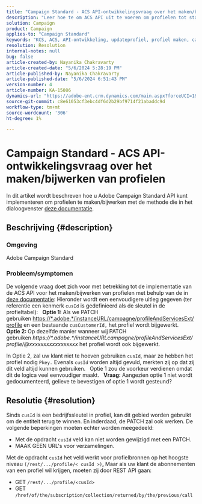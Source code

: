 ```yaml
---
title: "Campaign Standard - ACS API-ontwikkelingsvraag over het maken/bijwerken van profielen"
description: "Leer hoe te om ACS API uit te voeren om profielen tot stand te brengen/bij te werken gebruikend PATCH en cusId bedrijfssleutel zoals die in de documentatie wordt beschreven."
solution: Campaign
product: Campaign
applies-to: "Campaign Standard"
keywords: "KCS, ACS, API-ontwikkeling, updateprofiel, profiel maken, campagestandaard"
resolution: Resolution
internal-notes: null
bug: false
article-created-by: Nayanika Chakravarty
article-created-date: "5/6/2024 5:28:19 PM"
article-published-by: Nayanika Chakravarty
article-published-date: "5/6/2024 6:51:43 PM"
version-number: 4
article-number: KA-15086
dynamics-url: "https://adobe-ent.crm.dynamics.com/main.aspx?forceUCI=1&pagetype=entityrecord&etn=knowledgearticle&id=826c6205-ce0b-ef11-9f8a-6045bd0065b6"
source-git-commit: c8e61053cf3ebc4df6d2b29bf9714f21abaddc9d
workflow-type: tm+mt
source-wordcount: '306'
ht-degree: 1%

---
```


# Campaign Standard - ACS API-ontwikkelingsvraag over het maken/bijwerken van profielen


In dit artikel wordt beschreven hoe u Adobe Campaign Standard API kunt implementeren om profielen te maken/bijwerken met de methode die in het dialoogvenster [deze documentatie](https://experienceleague.adobe.com/docs/campaign-standard/using/working-with-apis/managing-profiles/updating-profiles.html?lang=en).

## Beschrijving {#description}


### Omgeving

Adobe Campaign Standard

### Probleem/symptomen

De volgende vraag doet zich voor met betrekking tot de implementatie van de ACS API voor het maken/bijwerken van profielen met behulp van de in [deze documentatie](https://experienceleague.adobe.com/docs/campaign-standard/using/working-with-apis/managing-profiles/updating-profiles.html?lang=en): Hieronder wordt een eenvoudigere uitleg gegeven (ter referentie een kenmerk `cusId` is gedefinieerd als de sleutel in de profieltabel):
 
<b>Optie 1:</b> Als we PATCH gebruiken [https://\*.adobe.\*/instanceURL/campagne/profileAndServicesExt/profile](https://na01.safelinks.protection.outlook.com/?url=https://mc.adobe.io/unilever-mkt-stage1/campaign/profileAndServicesExt/profile&amp;amp;data=02%7c01%7c%7c7ae64aa57f294ebc9d7d08d4bd48ea2f%7cfa7b1b5a7b34438794aed2c178decee1%7c0%7c0%7c636341568263078022&amp;amp;sdata=EVqAIvzLyFYiHf18eFGtnFm9ya/lLg2YfH5T3xer/9E%3D&amp;amp;reserved=0) en een bestaande `cusCustomerId,` het profiel wordt bijgewerkt.
 
<b>Optie 2: </b>Op dezelfde manier wanneer wij PATCH gebruiken *https://\*.adobe.\*/instanceURLcampagne/profileAndServicesExt/profile/@xxxxxxxxxxxxxxxxx* het profiel wordt ook bijgewerkt.

In Optie 2, zal uw klant niet te hoeven gebruiken `cusId`, maar ze hebben het profiel nodig `Pkey.` Evenals `cusId` worden altijd gevuld, merkten zij op dat zij dit veld altijd kunnen gebruiken.
 
Optie 1 zou de voorkeur verdienen omdat dit de logica veel eenvoudiger maakt.
 
<b>Vraag:</b> Aangezien optie 1 niet wordt gedocumenteerd, gelieve te bevestigen of optie 1 wordt gesteund?


## Resolutie {#resolution}


Sinds `cusId` is een bedrijfssleutel in profiel, kan dit gebied worden gebruikt om de entiteit terug te winnen. En inderdaad, de PATCH zal ook werken. De volgende beperkingen moeten echter worden meegedeeld:

- Met de opdracht `cusId` veld kan niet worden gewijzigd met een PATCH.
- MAAK GEEN URL&#39;s voor verzamelingen.


Met de opdracht `cusId` het veld werkt voor profielbronnen op het hoogste niveau `(/rest/.../profile/< cusId >)`<b>, </b>Maar als uw klant de abonnementen van een profiel wil krijgen, moeten zij door REST API gaan:

- GET `/rest/.../profile/<cusId>`
- GET `/href/of/the/subscription/collection/returned/by/the/previous/call`

